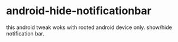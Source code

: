 # android-hide-notificationbar
this android tweak woks with rooted android device only. show/hide notification bar.
